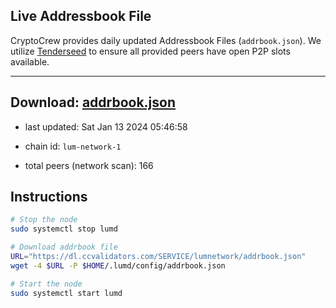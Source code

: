 ## Live Addressbook File

CryptoCrew provides daily updated Addressbook Files (`addrbook.json`). We utilize [Tenderseed](https://github.com/binaryholdings/tenderseed) to ensure all provided peers have open P2P slots available.

---
**Download: [addrbook.json](https://dl.ccvalidators.com/SERVICE/lumnetwork/addrbook.json)**
---

- last updated: Sat Jan 13 2024 05:46:58
- chain id: `lum-network-1`

- total peers (network scan): 166

## Instructions
```sh
# Stop the node
sudo systemctl stop lumd

# Download addrbook file
URL="https://dl.ccvalidators.com/SERVICE/lumnetwork/addrbook.json"
wget -4 $URL -P $HOME/.lumd/config/addrbook.json

# Start the node
sudo systemctl start lumd
```
